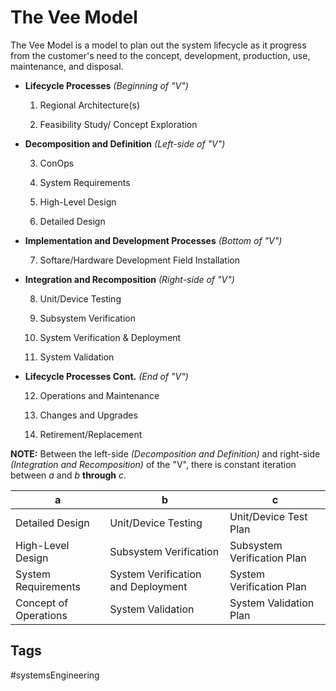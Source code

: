 # The Vee Model


The Vee Model is a model to plan out the system lifecycle as it progress from the customer's need to the concept, development, production, use, maintenance, and disposal.

* **Lifecycle Processes** *(Beginning of "V")*  
	
	1. Regional Architecture(s)  
	
	2. Feasibility Study/ Concept Exploration

* **Decomposition and Definition** *(Left-side of "V")*  
	
	3. ConOps  
	
	4. System Requirements  
	
	5. High-Level Design  
	
	6. Detailed Design  
	
* **Implementation and Development Processes** *(Bottom of "V")*  
	
	7. Softare/Hardware Development Field Installation

* **Integration and Recomposition** *(Right-side of "V")*  
	
	8. Unit/Device Testing  
		
	9. Subsystem Verification  
	
	10. System Verification & Deployment  
	
	11. System Validation

* **Lifecycle Processes Cont.** *(End of "V")*  
	
	12. Operations and Maintenance  
	
	13. Changes and Upgrades  
	
	14. Retirement/Replacement

**NOTE:** Between the left-side *(Decomposition and Definition)* and right-side *(Integration and Recomposition)* of the "V", there is constant iteration between *a* and *b* **through** *c*.

|a|b|c|
|--|--|--|
| Detailed Design | Unit/Device Testing | Unit/Device Test Plan|
| High-Level Design | Subsystem Verification | Subsystem Verification Plan|
|System Requirements| System Verification and Deployment | System Verification Plan|
|Concept of Operations | System Validation | System Validation Plan|


## Tags
#systemsEngineering
